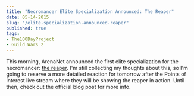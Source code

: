 ```yaml
---
title: "Necromancer Elite Specialization Announced: The Reaper"
date: 05-14-2015
slug: "/elite-specialization-announced-reaper"
published: true
tags:
- The100DayProject
- Guild Wars 2
---
```


This morning, ArenaNet announced the first elite specialization for the necromancer: [the reaper](https://www.guildwars2.com/en/news/meet-the-reaper-necromancers-elite-specialization/). I'm still collecting my thoughts about this, so I'm going to reserve a more detailed reaction for tomorrow after the Points of Interest live stream where they will be showing the reaper in action. Until then, check out the official blog post for more info.
